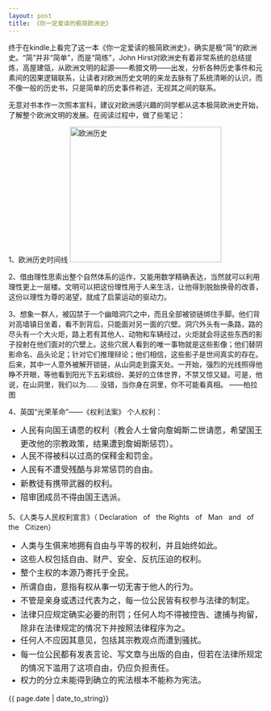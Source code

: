 ```yaml
---
layout: post
title: 《你一定爱读的极简欧洲史》
---
```



<p>终于在kindle上看完了这一本《你一定爱读的极简欧洲史》，确实是极“简”的欧洲史。“简”并非“简单”，而是“简练”，John Hirst对欧洲史有着非常系统的总结提炼，高屋建瓴，从欧洲文明的起源——希腊文明——出发，分析各种历史事件和元素间的因果逻辑联系，让读者对欧洲历史文明的来龙去脉有了系统清晰的认识，而不像一般的历史书，只是简单的历史事件称述，无视其之间的联系。

无意对书本作一次照本宣科，建议对欧洲感兴趣的同学都从这本极简欧洲史开始，了解整个欧洲文明的发展。在阅读过程中，做了些笔记：

1、欧洲历史时间线
<a href="http://www.oncenote.com/wp-content/uploads/2013/10/Snip20131021_2.png"><img class="aligncenter size-medium wp-image-273" alt="欧洲历史" src="http://www.oncenote.com/wp-content/uploads/2013/10/Snip20131021_2-300x269.png" width="300" height="269" /></a>

2、借由理性思索出整个自然体系的运作，又能用数学精确表达，当然就可以利用理性更上一层楼。文明可以把这份理性用于人来生活，让他得到脱胎换骨的改善，这份以理性为尊的渴望，就成了启蒙运动的驱动力。

3、想象一群人，被囚禁于一个幽暗洞穴之中，而且全部被锁链绑住手脚。他们背对高墙镇日坐着，看不到背后，只能面对另一面的穴壁。洞穴外头有一条路，路的尽头有一个大火炬，路上若有其他人、动物和车辆经过，火炬就会将这些东西的影子投射在他们面对的穴壁上。这些穴居人看到的唯一事物就是这些影像；他们替阴影命名、品头论足；针对它们推理辩论；他们相信，这些影子是世间真实的存在。
后来，其中一人意外被解开锁链，从山洞走到露天处。一开始，强烈的光线照得他睁不开眼，等他看到阳光下五彩缤纷、美好的立体世界，不禁又惊又疑。可是，他说，在山洞里，我们以为……
没错，当你身在洞里，你不可能看真相。
——柏拉图

4、英国“光荣革命”——《权利法案》
个人权利：
<ul>
	<li><span style="line-height: 1.714285714; font-size: 1rem;">人民有向国王请愿的权利（教会人士曾向詹姆斯二世请愿，希望国王更改他的宗教政策，结果遭到詹姆斯惩罚）。</span></li>
	<li><span style="line-height: 1.714285714; font-size: 1rem;">人民不得被科以过高的保释金和罚金。</span></li>
	<li><span style="line-height: 1.714285714; font-size: 1rem;">人民有不遭受残酷与非常惩罚的自由。</span></li>
	<li><span style="line-height: 1.714285714; font-size: 1rem;">新教徒有携带武器的权利。</span></li>
	<li><span style="line-height: 1.714285714; font-size: 1rem;">陪审团成员不得由国王选派。</span></li>
</ul>
5、《人类与人民权利宣言》（ Declaration   of   the Rights   of   Man   and   of   the   Citizen）
<ul>
	<li><span style="line-height: 1.714285714; font-size: 1rem;">人类与生俱来地拥有自由与平等的权利，并且始终如此。</span></li>
	<li><span style="line-height: 1.714285714; font-size: 1rem;">这些人权包括自由、财产、安全、反抗压迫的权利。</span></li>
	<li><span style="line-height: 1.714285714; font-size: 1rem;">整个主权的本源乃寄托于全民。</span></li>
	<li><span style="line-height: 1.714285714; font-size: 1rem;">所谓自由，意指有权从事一切无害于他人的行为。</span></li>
	<li><span style="line-height: 1.714285714; font-size: 1rem;">不管是亲身或透过代表为之，每一位公民皆有权参与法律的制定。</span></li>
	<li><span style="line-height: 1.714285714; font-size: 1rem;">法律只应规定确实必要的刑罚；</span><span style="line-height: 1.714285714; font-size: 1rem;">任何人均不得被控告、逮捕与拘留，除非在法律规定的情况下并按照法律程序为之。</span></li>
	<li><span style="line-height: 1.714285714; font-size: 1rem;">任何人不应因其意见，包括其宗教观点而遭到骚扰。</span></li>
	<li><span style="line-height: 1.714285714; font-size: 1rem;">每一位公民都有发表言论、写文章与出版的自由，但若在法律所规定的情况下滥用了这项自由，仍应负担责任。</span></li>
	<li><span style="line-height: 1.714285714; font-size: 1rem;">权力的分立未能得到确立的宪法根本不能称为宪法。</span></li>
</ul></p>

<p>{{ page.date | date_to_string}}</p>

